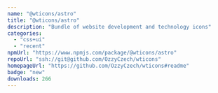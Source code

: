 ```yaml
---
name: "@wticons/astro"
title: "@wticons/astro"
description: "Bundle of website development and technology icons"
categories:
  - "css+ui"
  - "recent"
npmUrl: "https://www.npmjs.com/package/@wticons/astro"
repoUrl: "ssh://git@github.com/OzzyCzech/wticons"
homepageUrl: "https://github.com/OzzyCzech/wticons#readme"
badge: "new"
downloads: 266
---
```

